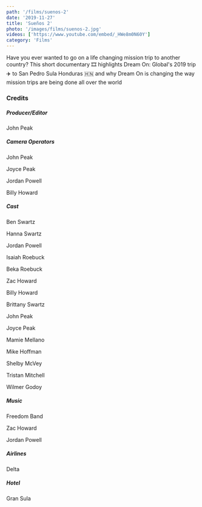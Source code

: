 ```yaml
---
path: '/films/suenos-2'
date: '2019-11-27'
title: 'Sueños 2'
photo: '/images/films/suenos-2.jpg'
videos: ['https://www.youtube.com/embed/_HWe8m0N60Y']
category: 'Films'
---
```


Have you ever wanted to go on a life changing mission trip to another country? This short documentary 🎞 highlights Dream On: Global's 2019 trip ✈️ to San Pedro Sula Honduras 🇭🇳 and why Dream On is changing the way mission trips are being done all over the world 

<h3>Credits</h3>

<h5>Producer/Editor</h5>
<p>John Peak</p>

<h5>Camera Operators</h5>
<p>John Peak</p>
<p>Joyce Peak</p>
<p>Jordan Powell</p>
<p>Billy Howard</p>

<h5>Cast</h5>
<p>Ben Swartz</p>
<p>Hanna Swartz</p>
<p>Jordan Powell</p>
<p>Isaiah Roebuck</p>
<p>Beka Roebuck</p>
<p>Zac Howard</p>
<p>Billy Howard</p>
<p>Brittany Swartz</p>
<p>John Peak</p>
<p>Joyce Peak</p>
<p>Mamie Mellano</p>
<p>Mike Hoffman</p>
<p>Shelby McVey</p>
<p>Tristan Mitchell</p>
<p>Wilmer Godoy</p>

<h5>Music</h5>
<p>Freedom Band</p>
<p>Zac Howard</p>
<p>Jordan Powell</p>

<h5>Airlines</h5>
<p>Delta<p>

<h5>Hotel</h5>
<p>Gran Sula</p>
